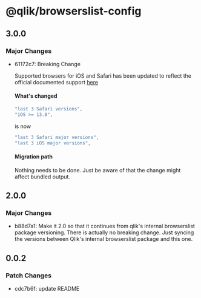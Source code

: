 # @qlik/browserslist-config

## 3.0.0

### Major Changes

- 61172c7: Breaking Change

  Supported browsers for iOS and Safari has been updated to reflect the official documented support [here](https://help.qlik.com/en-US/sense-admin/February2024/Subsystems/DeployAdministerQSE/Content/Sense_DeployAdminister/Common/supported-browsers.htm)

  #### What's changed

  ```js
  "last 3 Safari versions",
  "iOS >= 13.0",
  ```

  is now

  ```js
  "last 3 Safari major versions",
  "last 3 iOS major versions",
  ```

  #### Migration path

  Nothing needs to be done. Just be aware of that the change might affect bundled output.

## 2.0.0

### Major Changes

- b88d7a1: Make it 2.0 so that it continues from qlik's internal browserslist package versioning. There is actually no breaking change. Just syncing the versions between Qlik's internal browserslist package and this one.

## 0.0.2

### Patch Changes

- cdc7b6f: update README
